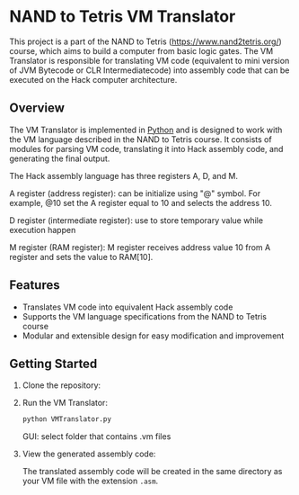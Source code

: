 # NAND to Tetris VM Translator

This project is a part of the NAND to Tetris (https://www.nand2tetris.org/) course, which aims to build a computer from basic logic gates. The VM Translator is responsible for translating VM code (equivalent to mini version of JVM Bytecode or CLR Intermediatecode) into assembly code that can be executed on the Hack computer architecture.

## Overview

The VM Translator is implemented in [Python](https://www.python.org/) and is designed to work with the VM language described in the NAND to Tetris course. It consists of modules for parsing VM code, translating it into Hack assembly code, and generating the final output.

The Hack assembly language has three registers A, D, and M.

A register (address register): can be initialize using "@" symbol. For example, @10 set the A register equal to 10 and selects the address 10.

D register (intermediate register): use to store temporary value while execution happen

M register (RAM register): M register receives address value 10 from A register and sets the value to RAM[10]. 


## Features

- Translates VM code into equivalent Hack assembly code
- Supports the VM language specifications from the NAND to Tetris course
- Modular and extensible design for easy modification and improvement

## Getting Started

1. Clone the repository:

2. Run the VM Translator:

    ```bash
    python VMTranslator.py
    ```
    GUI: select folder that contains .vm files

3. View the generated assembly code:

    The translated assembly code will be created in the same directory as your VM file with the extension `.asm`.


